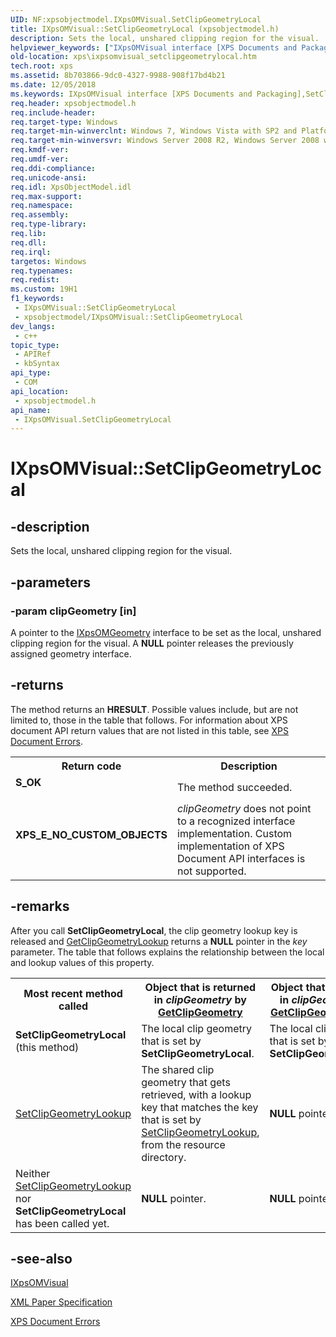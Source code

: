 ```yaml
---
UID: NF:xpsobjectmodel.IXpsOMVisual.SetClipGeometryLocal
title: IXpsOMVisual::SetClipGeometryLocal (xpsobjectmodel.h)
description: Sets the local, unshared clipping region for the visual.
helpviewer_keywords: ["IXpsOMVisual interface [XPS Documents and Packaging]","SetClipGeometryLocal method","IXpsOMVisual.SetClipGeometryLocal","IXpsOMVisual::SetClipGeometryLocal","SetClipGeometryLocal","SetClipGeometryLocal method [XPS Documents and Packaging]","SetClipGeometryLocal method [XPS Documents and Packaging]","IXpsOMVisual interface","xps.ixpsomvisual_setclipgeometrylocal","xpsobjectmodel/IXpsOMVisual::SetClipGeometryLocal"]
old-location: xps\ixpsomvisual_setclipgeometrylocal.htm
tech.root: xps
ms.assetid: 8b703866-9dc0-4327-9988-908f17bd4b21
ms.date: 12/05/2018
ms.keywords: IXpsOMVisual interface [XPS Documents and Packaging],SetClipGeometryLocal method, IXpsOMVisual.SetClipGeometryLocal, IXpsOMVisual::SetClipGeometryLocal, SetClipGeometryLocal, SetClipGeometryLocal method [XPS Documents and Packaging], SetClipGeometryLocal method [XPS Documents and Packaging],IXpsOMVisual interface, xps.ixpsomvisual_setclipgeometrylocal, xpsobjectmodel/IXpsOMVisual::SetClipGeometryLocal
req.header: xpsobjectmodel.h
req.include-header: 
req.target-type: Windows
req.target-min-winverclnt: Windows 7, Windows Vista with SP2 and Platform Update for Windows Vista [desktop apps \| UWP apps]
req.target-min-winversvr: Windows Server 2008 R2, Windows Server 2008 with SP2 and Platform Update for Windows Server 2008 [desktop apps \| UWP apps]
req.kmdf-ver: 
req.umdf-ver: 
req.ddi-compliance: 
req.unicode-ansi: 
req.idl: XpsObjectModel.idl
req.max-support: 
req.namespace: 
req.assembly: 
req.type-library: 
req.lib: 
req.dll: 
req.irql: 
targetos: Windows
req.typenames: 
req.redist: 
ms.custom: 19H1
f1_keywords:
 - IXpsOMVisual::SetClipGeometryLocal
 - xpsobjectmodel/IXpsOMVisual::SetClipGeometryLocal
dev_langs:
 - c++
topic_type:
 - APIRef
 - kbSyntax
api_type:
 - COM
api_location:
 - xpsobjectmodel.h
api_name:
 - IXpsOMVisual.SetClipGeometryLocal
---
```


# IXpsOMVisual::SetClipGeometryLocal


## -description

Sets the local, unshared clipping region for the visual.

## -parameters

### -param clipGeometry [in]

A pointer to the  <a href="/windows/desktop/api/xpsobjectmodel/nn-xpsobjectmodel-ixpsomgeometry">IXpsOMGeometry</a> interface to be set as the local, unshared clipping region for the visual. A <b>NULL</b> pointer releases the previously assigned geometry interface.

## -returns

The method returns an <b>HRESULT</b>. Possible values include, but are not limited to, those in the table that follows. For information about  XPS document API return values that are not listed in this table, see <a href="/previous-versions/windows/desktop/dd372955(v=vs.85)">XPS Document Errors</a>.

<table>
<tr>
<th>Return code</th>
<th>Description</th>
</tr>
<tr>
<td width="40%">
<dl>
<dt><b>S_OK</b></dt>
</dl>
</td>
<td width="60%">
The method succeeded.

</td>
</tr>
<tr>
<td width="40%">
<dl>
<dt><b>XPS_E_NO_CUSTOM_OBJECTS</b></dt>
</dl>
</td>
<td width="60%">
<i>clipGeometry</i> does not point to a recognized interface implementation. Custom implementation of XPS Document API interfaces is not supported.

</td>
</tr>
</table>

## -remarks

After you call <b>SetClipGeometryLocal</b>, the clip geometry lookup key is released and <a href="/windows/desktop/api/xpsobjectmodel/nf-xpsobjectmodel-ixpsomvisual-getclipgeometrylookup">GetClipGeometryLookup</a> returns a <b>NULL</b> pointer in the <i>key</i> parameter. The table that follows explains the relationship between the local and lookup values of this property.

<table>
<tr>
<th>Most recent method called</th>
<th>Object that is returned in <i>clipGeometry</i>   by <a href="/windows/desktop/api/xpsobjectmodel/nf-xpsobjectmodel-ixpsomvisual-getclipgeometry">GetClipGeometry</a>
</th>
<th>Object that is returned in <i>clipGeometry</i> by <a href="/windows/desktop/api/xpsobjectmodel/nf-xpsobjectmodel-ixpsomvisual-getclipgeometrylocal">GetClipGeometryLocal</a>
</th>
<th>String that is returned in <i>key</i>  by <a href="/windows/desktop/api/xpsobjectmodel/nf-xpsobjectmodel-ixpsomvisual-getclipgeometrylookup">GetClipGeometryLookup</a>
</th>
</tr>
<tr>
<td>
<b>SetClipGeometryLocal</b> (this method)

</td>
<td>
The local clip geometry that is set by <b>SetClipGeometryLocal</b>.

</td>
<td>
The local clip geometry that is set by <b>SetClipGeometryLocal</b>.

</td>
<td>
<b>NULL</b> pointer.

</td>
</tr>
<tr>
<td>

<a href="/windows/desktop/api/xpsobjectmodel/nf-xpsobjectmodel-ixpsomvisual-setclipgeometrylookup">SetClipGeometryLookup</a>


</td>
<td>
The shared clip geometry that gets retrieved, with a lookup key that matches the key that is set by <a href="/windows/desktop/api/xpsobjectmodel/nf-xpsobjectmodel-ixpsomvisual-setclipgeometrylookup">SetClipGeometryLookup</a>, from the resource directory.

</td>
<td>
<b>NULL</b> pointer.

</td>
<td>
The lookup key that is set by <a href="/windows/desktop/api/xpsobjectmodel/nf-xpsobjectmodel-ixpsomvisual-setclipgeometrylookup">SetClipGeometryLookup</a>.

</td>
</tr>
<tr>
<td>
Neither <a href="/windows/desktop/api/xpsobjectmodel/nf-xpsobjectmodel-ixpsomvisual-setclipgeometrylookup">SetClipGeometryLookup</a> nor <b>SetClipGeometryLocal</b> has been called yet.

</td>
<td>
<b>NULL</b> pointer.

</td>
<td>
<b>NULL</b> pointer.

</td>
<td>
<b>NULL</b> pointer.

</td>
</tr>
</table>

## -see-also

<a href="/windows/desktop/api/xpsobjectmodel/nn-xpsobjectmodel-ixpsomvisual">IXpsOMVisual</a>



<a href="https://en.wikipedia.org/wiki/Open_XML_Paper_Specification">XML Paper Specification</a>



<a href="/previous-versions/windows/desktop/dd372955(v=vs.85)">XPS Document Errors</a>